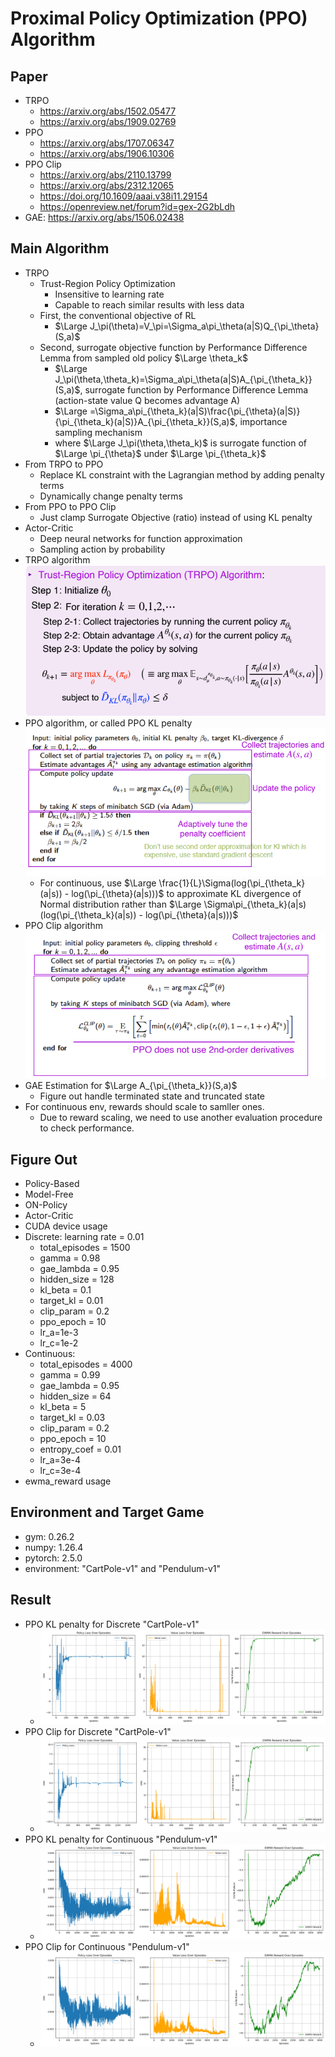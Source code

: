 # Proximal Policy Optimization (PPO) Algorithm
## Paper
* TRPO
  * https://arxiv.org/abs/1502.05477
  * https://arxiv.org/abs/1909.02769
* PPO
  * https://arxiv.org/abs/1707.06347
  * https://arxiv.org/abs/1906.10306
* PPO Clip
  * https://arxiv.org/abs/2110.13799
  * https://arxiv.org/abs/2312.12065
  * https://doi.org/10.1609/aaai.v38i11.29154
  * https://openreview.net/forum?id=gex-2G2bLdh
* GAE: https://arxiv.org/abs/1506.02438 
## Main Algorithm
* TRPO
  * Trust-Region Policy Optimization
    * Insensitive to learning rate
    * Capable to reach similar results with less data
  * First, the conventional objective of RL
    * $\Large J_\pi(\theta)=V_\pi=\Sigma_a\pi_\theta(a|S)Q_{\pi_\theta}(S,a)$
  * Second, surrogate objective function by Performance Difference Lemma from sampled old policy $\Large \theta_k$
    * $\Large J_\pi(\theta,\theta_k)=\Sigma_a\pi_\theta(a|S)A_{\pi_{\theta_k}}(S,a)$, surrogate function by Performance Difference Lemma (action-state value Q becomes advantage A)
    * $\Large =\Sigma_a\pi_{\theta_k}(a|S)\frac{\pi_{\theta}(a|S)}{\pi_{\theta_k}(a|S)}A_{\pi_{\theta_k}}(S,a)$, importance sampling mechanism
    * where $\Large J_\pi(\theta,\theta_k)$ is surrogate function of $\Large \pi_{\theta}$ under $\Large \pi_{\theta_k}$
* From TRPO to PPO
  * Replace KL constraint with the Lagrangian method by adding penalty terms
  * Dynamically change penalty terms
* From PPO to PPO Clip
  * Just clamp Surrogate Objective (ratio) instead of using KL penalty
* Actor-Critic
  * Deep neural networks for function approximation
  * Sampling action by probability
* TRPO algorithm ![TRPO-Algorithm](trpo.png)
* PPO algorithm, or called PPO KL penalty ![PPO-Algorithm](ppo.png)
  * For continuous, use $\Large \frac{1}{L}\Sigma(log(\pi_{\theta_k}(a|s)) - log(\pi_{\theta}(a|s)))$ to approximate KL divergence of Normal distribution rather than $\Large \Sigma\pi_{\theta_k}(a|s)(log(\pi_{\theta_k}(a|s)) - log(\pi_{\theta}(a|s)))$ 
* PPO Clip algorithm ![PPO-Clip-Algorithm](ppo2.png)
* GAE Estimation for $\Large A_{\pi_{\theta_k}}(S,a)$
  * Figure out handle terminated state and truncated state
* For continuous env, rewards should scale to samller ones.
  * Due to reward scaling, we need to use another evaluation procedure to check performance.
## Figure Out
* Policy-Based
* Model-Free
* ON-Policy
* Actor-Critic
* CUDA device usage
* Discrete:
  learning rate = 0.01
  * total_episodes = 1500
  * gamma = 0.98
  * gae_lambda = 0.95
  * hidden_size = 128
  * kl_beta = 0.1
  * target_kl = 0.01
  * clip_param = 0.2
  * ppo_epoch = 10
  * lr_a=1e-3
  * lr_c=1e-2
* Continuous:
  * total_episodes = 4000
  * gamma = 0.99
  * gae_lambda = 0.95
  * hidden_size = 64
  * kl_beta = 5
  * target_kl = 0.03
  * clip_param = 0.2
  * ppo_epoch = 10
  * entropy_coef = 0.01
  * lr_a=3e-4
  * lr_c=3e-4
* ewma_reward usage
## Environment and Target Game
* gym: 0.26.2
* numpy: 1.26.4 
* pytorch: 2.5.0 
* environment: "CartPole-v1" and "Pendulum-v1"
## Result
* PPO KL penalty for Discrete "CartPole-v1"
  * ![ppo-kl-dis](PPO_KL_Discrete_plot-whole.png)
* PPO Clip for Discrete "CartPole-v1"
  * ![ppo-clip-dis](PPO_CLIP_Discrete_plot-whole.png)
* PPO KL penalty for Continuous "Pendulum-v1"
  * ![ppo-kl-cont](PPO_KL_Continuous_plot-whole.png)
* PPO Clip for Continuous "Pendulum-v1"
  * ![ppo-clip-cont](PPO_CLIP_Continuous_plot-whole.png)
